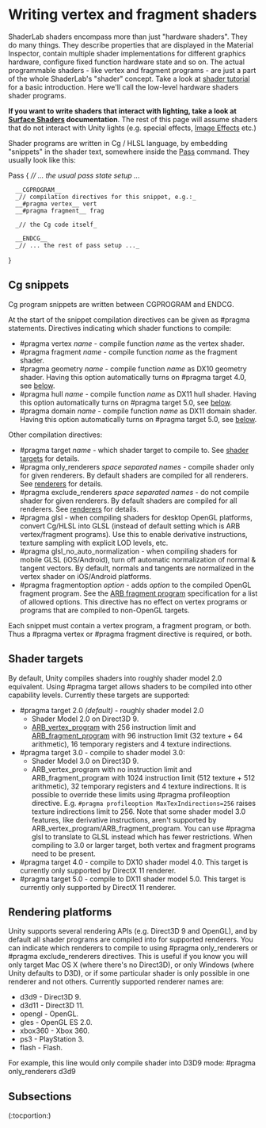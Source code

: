 Writing vertex and fragment shaders
===================================


<span class=keyword>ShaderLab</span> shaders encompass more than just "hardware shaders". They do many things. They describe properties that are displayed in the Material Inspector, contain multiple shader implementations for different graphics hardware, configure fixed function hardware state and so on. The actual programmable shaders - like vertex and fragment programs - are just a part of the whole ShaderLab's "shader" concept. Take a look at [shader tutorial](shadertut2.html) for a basic introduction. Here we'll call the low-level hardware shaders <span class=keyword>shader programs</span>.

__If you want to write shaders that interact with lighting, take a look at [Surface Shaders](sl-surfaceshaders.html) documentation__. The rest of this page will assume shaders that do not interact with Unity lights (e.g. special effects, [Image Effects](comp-imageeffects.html) etc.)

Shader programs are written in Cg / HLSL language, by embedding "snippets" in the shader text, somewhere inside the [Pass](sl-pass.html) command. They usually look like this:

  Pass {
      _// ... the usual pass state setup ..._
      
      __CGPROGRAM__
      _// compilation directives for this snippet, e.g.:_
      __#pragma vertex__ vert
      __#pragma fragment__ frag
      
      _// the Cg code itself_
      
      __ENDCG__
      _// ... the rest of pass setup ..._
  }


Cg snippets
-----------


Cg program snippets are written between <span class=component>CGPROGRAM</span> and <span class=component>ENDCG</span>.

At the start of the snippet compilation directives can be given as <span class=component>#pragma</span> statements. Directives indicating which shader functions to compile:
* <span class=component>#pragma vertex _name_</span> - compile function _name_ as the vertex shader.
* <span class=component>#pragma fragment _name_</span> - compile function _name_ as the fragment shader.
* <span class=component>#pragma geometry _name_</span> - compile function _name_ as DX10 geometry shader. Having this option automatically turns on <span class=component>#pragma target 4.0</span>, see [below](#target).
* <span class=component>#pragma hull _name_</span> - compile function _name_ as DX11 hull shader. Having this option automatically turns on <span class=component>#pragma target 5.0</span>, see [below](#target).
* <span class=component>#pragma domain _name_</span> - compile function _name_ as DX11 domain shader. Having this option automatically turns on <span class=component>#pragma target 5.0</span>, see [below](#target).

Other compilation directives:
* <span class=component>#pragma target _name_</span> - which shader target to compile to. See [shader targets](#target) for details.
* <span class=component>#pragma only_renderers _space separated names_</span> - compile shader only for given renderers. By default shaders are compiled for all renderers. See [renderers](#renderers) for details.
* <span class=component>#pragma exclude_renderers _space separated names_</span> - do not compile shader for given renderers. By default shaders are compiled for all renderers. See [renderers](#renderers) for details.
* <span class=component>#pragma glsl</span> - when compiling shaders for desktop OpenGL platforms, convert Cg/HLSL into GLSL (instead of default setting which is ARB vertex/fragment programs). Use this to enable derivative instructions, texture sampling with explicit LOD levels, etc.
* <span class=component>#pragma glsl_no_auto_normalization</span> - when compiling shaders for mobile GLSL (iOS/Android), turn off automatic normalization of normal & tangent vectors. By default, normals and tangents are normalized in the vertex shader on iOS/Android platforms.
* <span class=component>#pragma fragmentoption _option_</span> - adds _option_ to the compiled OpenGL fragment program. See the [ARB fragment program](http://www.opengl.org/registry/specs/arb/fragment_program.txt.html) specification for a list of allowed options. This directive has no effect on vertex programs or programs that are compiled to non-OpenGL targets.

Each snippet must contain a vertex program, a fragment program, or both. Thus a <span class=component>#pragma vertex</span> or <span class=component>#pragma fragment</span> directive is required, or both.

<a id="target"></a>
Shader targets
--------------


By default, Unity compiles shaders into roughly shader model 2.0 equivalent. Using <span class=component>#pragma target</span> allows shaders to be compiled into other capability levels. Currently these targets are supported:
* <span class=component>#pragma target 2.0</span> _(default)_ - roughly shader model 2.0
    * Shader Model 2.0 on Direct3D 9.
    * [ARB_vertex_program](http://www.opengl.org/registry/specs/arb/vertex_program.txt.html) with 256 instruction limit and [ARB_fragment_program](http://www.opengl.org/registry/specs/arb/fragment_program.txt.html) with 96 instruction limit (32 texture + 64 arithmetic), 16 temporary registers and 4 texture indirections.
* <span class=component>#pragma target 3.0</span> - compile to shader model 3.0:
    * Shader Model 3.0 on Direct3D 9.
    * ARB_vertex_program with no instruction limit and ARB_fragment_program with 1024 instruction limit (512 texture + 512 arithmetic), 32 temporary registers and 4 texture indirections. It is possible to override these limits using <span class=component>#pragma profileoption</span> directive. E.g. `#pragma profileoption MaxTexIndirections=256` raises texture indirections limit to 256. Note that some shader model 3.0 features, like derivative instructions, aren't supported by ARB_vertex_program/ARB_fragment_program. You can use <span class=component>#pragma glsl</span> to translate to GLSL instead which has fewer restrictions.
  When compiling to 3.0 or larger target, both vertex and fragment programs need to be present.
* <span class=component>#pragma target 4.0</span> - compile to DX10 shader model 4.0. This target is currently only supported by DirectX 11 renderer.
* <span class=component>#pragma target 5.0</span> - compile to DX11 shader model 5.0. This target is currently only supported by DirectX 11 renderer.


<a id="renderers"></a>
Rendering platforms
-------------------


Unity supports several rendering APIs (e.g. Direct3D 9 and OpenGL), and by default all shader programs are compiled into for supported renderers. You can indicate which renderers to compile to using <span class=component>#pragma only_renderers</span> or <span class=component>#pragma exclude_renderers</span> directives. This is useful if you know you will only target Mac OS X (where there's no Direct3D), or only Windows (where Unity defaults to D3D), or if some particular shader is only possible in one renderer and not others. Currently supported renderer names are:
* <span class=component>d3d9</span> - Direct3D 9.
* <span class=component>d3d11</span> - Direct3D 11.
* <span class=component>opengl</span> - OpenGL.
* <span class=component>gles</span> - OpenGL ES 2.0.
* <span class=component>xbox360</span> - Xbox 360.
* <span class=component>ps3</span> - PlayStation 3.
* <span class=component>flash</span> - Flash.

For example, this line would only compile shader into D3D9 mode:
  #pragma only_renderers d3d9


Subsections
-----------


(:tocportion:)
